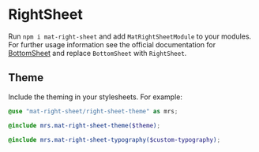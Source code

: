 # RightSheet

Run `npm i mat-right-sheet` and add `MatRightSheetModule` to your modules. For further usage information see the official documentation for [BottomSheet](https://material.angular.io/components/component/bottom-sheet) and replace `BottomSheet` with `RightSheet`.

## Theme

Include the theming in your stylesheets. For example:

```SCSS
@use "mat-right-sheet/right-sheet-theme" as mrs;

@include mrs.mat-right-sheet-theme($theme);

@include mrs.mat-right-sheet-typography($custom-typography);
```
